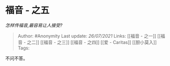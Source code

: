 # 福音 - 之五
*怎样传福音,最容易让人接受?*

> Author: #Anonymity 
Last update: *26/07/2021* 
Links: [[福音 - 之一]] [[福音 - 之二]] [[福音 - 之三]] [[福音 - 之四]] [[爱 - Caritas]] [[胆小莫入]]
Tags:  


不问不答。